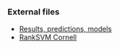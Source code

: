 ### External files
- [Results, predictions, models](https://unisofiafaculty-my.sharepoint.com/:f:/g/personal/smartinovm_office365student_uni-sofia_bg/Eodc0Y-SJkJEnlpK0dZEZfQBhG4vzEnZ8ae0Ii8USU4jNw?e=R5hrm1)
- [RankSVM Cornell](https://www.cs.cornell.edu/people/tj/svm_light/svm_rank.html)
